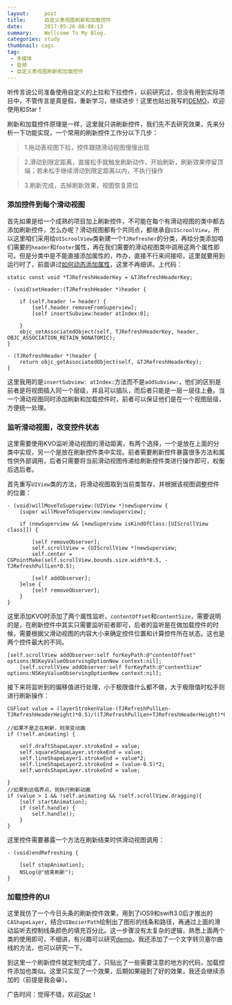 ```yaml
---
layout:     post
title:      自定义表视图刷新和加载控件
date:       2017-05-26 08:08:13
summary:    Wellcome To My Blog.
categories: study
thumbnail: cogs
tag:
 - 多媒体
 - 音频
 - 自定义表视图刷新和加载控件
---
```



听传言说公司准备使用自定义的上拉和下拉控件，以前研究过，但没有用到实际项目中，不管传言是真是假，重新学习，继续进步！这里也贴出我写的[DEMO](https://github.com/JoshPellTan/TJRefresh)，欢迎使用和Star！


刷新和加载控件原理是一样，这里就只讲刷新控件，我们先不去研究效果，先来分析一下功能实现，一个常用的刷新控件工作分以下几步：

>1.拖动表视图下拉，控件跟随滑动视图慢慢出现

>2.滑动到限定距离，直接松手就触发刷新动作，开始刷新，刷新效果停留顶端；若未松手继续滑动到限定距离以内，不执行操作

>3.刷新完成，去掉刷新效果，视图恢复原位

### 添加控件到每个滑动视图

首先如果是给一个成熟的项目加上刷新控件，不可能在每个有滑动视图的类中都去添加刷新控件，怎么办呢？滑动视图都有个共同点，都继承自`UIScroolView`，所以这里咱们采用给`UIScroolView`类新建一个`TJRefresher`的分类，再给分类添加咱们需要的`header`和`footer`属性，再在我们需要的滑动视图类中调用这两个属性即可。但是分类中是不能直接添加属性的，咋办，直接不行来间接呗，这里就要用到运行时了，前面讲过[如何动态添加属性](https://joshpelltan.github.io/2016/12/RunTime动态添加方法和属性/)，这里不再细讲。上代码：

	static const void *TJRefreshHeaderKey = &TJRefreshHeaderKey;
	
	- (void)setHeader:(TJRefreshHeader *)header {
	    
	    if (self.header != header) {
	        [self.header removeFromSuperview];
	        [self insertSubview:header atIndex:0];
	        
	    }
	    objc_setAssociatedObject(self, TJRefreshHeaderKey, header, OBJC_ASSOCIATION_RETAIN_NONATOMIC);
	}
	
	- (TJRefreshHeader *)header {
	    return objc_getAssociatedObject(self, &TJRefreshHeaderKey);
	}

这里我用的是`insertSubview: atIndex:`方法而不是`addSubview:`，他们的区别是前者是将视图插入同一个层级，并且可以插队，而后者只能是一层一层往上叠。当一个滑动视图同时添加刷新和加载控件时，前者可以保证他们是在一个视图层级，方便统一处理。


### 监听滑动视图，改变控件状态

这里需要使用KVO监听滑动视图的滑动距离，有两个选择，一个是放在上面的分类中实现，另一个是放在刷新控件类中实现。前者需要刷新控件暴露很多方法和属性供外部调用，后者只需要将当前滑动视图传递给刷新控件类进行操作即可，权衡后选后者。

首先重写`UIView`类的方法，将滑动视图取到当前类暂存，并根据该视图调整控件的位置：

	- (void)willMoveToSuperview:(UIView *)newSuperview {
	    [super willMoveToSuperview:newSuperview];
	    
	    if (newSuperview && [newSuperview isKindOfClass:[UIScrollView class]]) {
	        
	        [self removeObserver];
	        self.scrollView = (UIScrollView *)newSuperview;
	        self.center = CGPointMake(self.scrollView.bounds.size.width*0.5, -TJRefreshPullLen*0.5);
	       
	        [self addObserver];
	    }else {
	        [self removeObserver];
	    }
	}


这里添加KVO时添加了两个属性监听，`contentOffset`和`contentSize`，需要说明的是，在刷新控件中其实只需要监听前者即可，后者的监听是在做加载控件的时候，需要根据父滑动视图的内容大小来确定控件位置和计算控件所在状态。这也是两个控件最大的不同。

	[self.scrollView addObserver:self forKeyPath:@"contentOffset" options:NSKeyValueObservingOptionNew context:nil];
	    [self.scrollView addObserver:self forKeyPath:@"contentSize" options:NSKeyValueObservingOptionNew context:nil];

接下来将监听到的偏移值进行处理，小于极限值什么都不做，大于极限值时松手则进行刷新操作：

	CGFloat value = (layerStrokenValue-(TJRefreshPullLen-TJRefreshHeaderHeight)*0.5)/((TJRefreshPullLen+TJRefreshHeaderHeight)*0.5);
    
    //如果不是正在刷新，则渐变动画
    if (!self.animating) {
        
        self.draftShapeLayer.strokeEnd = value;
        self.squareShapeLayer.strokeEnd = value;
        self.lineShapeLayer1.strokeEnd = value*2;
        self.lineShapeLayer2.strokeEnd = (value-0.5)*2;
        self.wordsShapeLayer.strokeEnd = value;

    }
    //如果到达临界点，则执行刷新动画
    if (value > 1 && !self.animating && !self.scrollView.dragging){
        [self startAnimation];
        if (self.handle) {
            self.handle();
        }
    }

这里控件需要暴露一个方法在刷新结束时供滑动视图调用：

	- (void)endRefreshing {
	    
	    [self stopAnimation];
	    NSLog(@"结束刷新");
	}

### 加载控件的UI

这里我仿了一个今日头条的刷新控件效果，用到了iOS9和swift3.0后才推出的`CAShapeLayer`，结合`UIBezierPath`绘制出了图形的线条和路径，再通过上面的滑动监听去控制线条颜色的填充百分比。这一步骤没有太复杂的逻辑，熟悉上面两个类的使用即可，不细讲，有兴趣可以研究[demo](https://github.com/JoshPellTan/TJRefresh)。我还添加了一个文字转贝塞尔曲线的方法，也可以研究一下。

到这里一个刷新控件就定制完成了，只贴出了一些需要注意的地方的代码，加载控件添加也类似。这里只实现了一个效果，后期如果碰到了好的效果，我还会继续添加的（前提是我会😁）。

广告时间：觉得不错，欢迎[Star](https://github.com/JoshPellTan/TJRefresh)！





